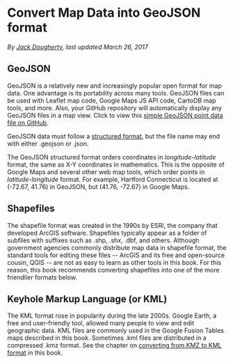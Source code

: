 # Convert Map Data into GeoJSON format
*By [Jack Dougherty](../../introduction/who.md), last updated March 26, 2017*

## GeoJSON

GeoJSON is a relatively new and increasingly popular open format for map data. One advantage is its portability across many tools. GeoJSON files can be used with Leaflet map code, Google Maps JS API code, CartoDB map tools, and more. Also, your GitHub repository will automatically display any GeoJSON files in a map view. Click to view this [simple GeoJSON point data file on GitHub](https://github.com/JackDougherty/datavizforall/blob/master/shape/geojsonio/name-lat-lon-info.geojson).

GeoJSON data must follow a [structured format](http://geojson.org/), but the file name may end with either .geojson or .json.

The GeoJSON structured format orders coordinates in *longitude-latitude* format, the same as X-Y coordinates in mathematics. This is the opposite of Google Maps and several other web map tools, which order points in *latitude-longitude* format. For example, Hartford Connecticut is located at (-72.67, 41.76) in GeoJSON, but (41.76, -72.67) in Google Maps.


## Shapefiles

The shapefile format was created in the 1990s by ESRI, the company that developed ArcGIS software. Shapefiles typically appear as a folder of subfiles with suffixes such as .shp, .shx, .dbf, and others. Although government agencies commonly distribute map data in shapefile format, the standard tools for editing these files -- ArcGIS and its free and open-source cousin, QGIS -- are not as easy to learn as other tools in this book. For this reason, this book recommends converting shapefiles into one of the more friendlier formats below.

## Keyhole Markup Language (or KML)

The KML format rose in popularity during the late 2000s. Google Earth, a free and user-friendly tool, allowed many people to view and edit geographic data. KML files are commonly used in the Google Fusion Tables maps described in this book. Sometimes .kml files are distributed in a compressed .kmz format. See the chapter on [converting from KMZ to KML format](convert-kmz/index.html) in this book.

##
